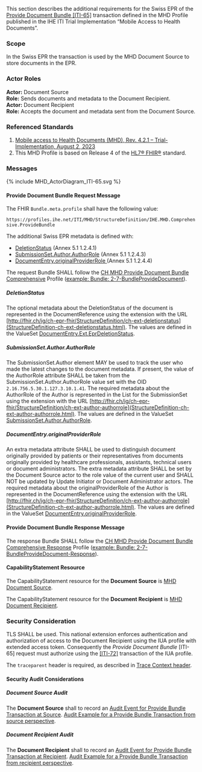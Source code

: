This section describes the additional requirements for the Swiss EPR of the [Provide Document Bundle
[ITI-65]](https://profiles.ihe.net/ITI/MHD/ITI-65.html) transaction defined in the MHD Profile published in the IHE ITI 
Trial Implementation “Mobile Access to Health Documents”.

### Scope

In the Swiss EPR the transaction is used by the MHD Document Source to store documents in the EPR.

### Actor Roles

**Actor:** Document Source  
**Role:** Sends documents and metadata to the Document Recipient.  
**Actor:** Document Recipient  
**Role:** Accepts the document and metadata sent from the Document Source.  

### Referenced Standards

1. [Mobile access to Health Documents (MHD), Rev. 4.2.1 – Trial-Implementation,  August 2, 2023](https://profiles.ihe.net/ITI/MHD/index.html)  
2. This MHD Profile is based on Release 4 of the [HL7® FHIR®](https://hl7.org/fhir/R4/index.html) standard.

### Messages

<div>{% include MHD_ActorDiagram_ITI-65.svg %}</div>

#### Provide Document Bundle Request Message

The FHIR `Bundle.meta.profile` shall have the following value:

`https://profiles.ihe.net/ITI/MHD/StructureDefinition/IHE.MHD.Comprehensive.ProvideBundle`

The additional Swiss EPR metadata is defined with:

* [DeletionStatus](#deletionstatus) (Annex 5.1 1.2.4.1)
* [SubmissionSet.Author.AuthorRole](#submissionsetauthorauthorrole) (Annex 5.1 1.2.4.3)
* [DocumentEntry.originalProviderRole ](#documententryoriginalproviderrole) (Annex 5.1 1.2.4.4)

The request Bundle SHALL follow the [CH MHD Provide Document Bundle Comprehensive](StructureDefinition-ch-mhd-providedocumentbundle-comprehensive.html)
Profile ([example: Bundle: 2-7-BundleProvideDocument](Bundle-2-7-BundleProvideDocument.html)).

##### DeletionStatus

The optional metadata about the DeletionStatus of the document is represented in the DocumentReference using the
extension with the URL [http://fhir.ch/ig/ch-epr-fhir/StructureDefinition/ch-ext-deletionstatus](StructureDefinition-ch-ext-deletionstatus.html).
The values are defined in the ValueSet [DocumentEntry.Ext.EprDeletionStatus](http://fhir.ch/ig/ch-epr-term/ValueSet/DocumentEntry.Ext.EprDeletionStatus).

##### SubmissionSet.Author.AuthorRole

The SubmissionSet.Author element MAY be used to track the user who made the latest changes to the document metadata.
If present, the value of the AuthorRole attribute SHALL be taken from the SubmissionSet.Author.AuthorRole value set
with the OID `2.16.756.5.30.1.127.3.10.1.41`. The required metadata about the AuthorRole of the Author is represented
in the List for the SubmissionSet using the extension with the URL [http://fhir.ch/ig/ch-epr-fhir/StructureDefinition/ch-ext-author-authorrole](StructureDefinition-ch-ext-author-authorrole.html).
The values are defined in the ValueSet [SubmissionSet.Author.AuthorRole](http://fhir.ch/ig/ch-epr-term/ValueSet/SubmissionSet.Author.AuthorRole).

##### DocumentEntry.originalProviderRole

An extra metadata attribute SHALL be used to distinguish document originally provided by patients or their
representatives from documents originally provided by healthcare professionals, assistants, technical users or document
administrators. The extra metadata attribute SHALL be set by the Document Source actor to the role value of the current
user and SHALL NOT be updated by Update Initiator or Document Administrator actors. The required metadata about the
originalProviderRole of the Author is represented in the DocumentReference using the extension with the URL
[http://fhir.ch/ig/ch-epr-fhir/StructureDefinition/ch-ext-author-authorrole](StructureDefinition-ch-ext-author-authorrole.html).
The values are defined in the ValueSet [DocumentEntry.originalProviderRole](http://fhir.ch/ig/ch-epr-term/ValueSet/DocumentEntry.originalProviderRole).

#### Provide Document Bundle Response Message

The response Bundle SHALL follow the [CH MHD Provide Document Bundle Comprehensive Response](StructureDefinition-ch-mhd-providedocumentbundle-comprehensive-response.html)
Profile ([example: Bundle: 2-7-BundleProvideDocument-Response](Bundle-2-7-BundleProvideDocument-Response.html)).

#### CapabilityStatement Resource

The CapabilityStatement resource for the **Document Source** is [MHD Document Source](CapabilityStatement-CH.MHD.DocumentSource.html).

The CapabilityStatement resource for the **Document Recipient** is [MHD Document Recipient](CapabilityStatement-CH.MHD.DocumentRecipient.html).

### Security Consideration

TLS SHALL be used. This national extension enforces authentication and authorization of access to the
Document Recipient using the IUA profile with extended access token. Consequently
the _Provide Document Bundle_ [ITI-65] request must authorize using the [[ITI-72]](https://profiles.ihe.net/ITI/IUA/index.html#372-incorporate-access-token-iti-72)
transaction of the IUA profile.

The `traceparent` header is required, as described in [Trace Context header](tracecontext.html).

#### Security Audit Considerations

##### Document Source Audit

The **Document Source** shall to record an
[Audit Event for Provide Bundle Transaction at Source](https://profiles.ihe.net/ITI/MHD/StructureDefinition-IHE.MHD.ProvideBundle.Audit.Source.html).
[Audit Example for a Provide Bundle Transaction from source perspective](https://profiles.ihe.net/ITI/MHD/AuditEvent-ex-auditProvideBundle-source.html).

##### Document Recipient Audit

The **Document Recipient** shall to record an
[Audit Event for Provide Bundle Transaction at Recipient](https://profiles.ihe.net/ITI/MHD/StructureDefinition-IHE.MHD.ProvideBundle.Audit.Recipient.html).
[Audit Example for a Provide Bundle Transaction from recipient perspective](https://profiles.ihe.net/ITI/MHD/AuditEvent-ex-auditProvideBundle-recipient.html).
